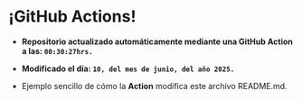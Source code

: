 # ¡GitHub Actions!
* **Repositorio actualizado automáticamente mediante una GitHub Action a las: `00:30:27hrs.`**
* **Modificado el día: `10, del mes de junio, del año 2025.`**

* Ejemplo sencillo de cómo la **Action** modifica este archivo README.md.
